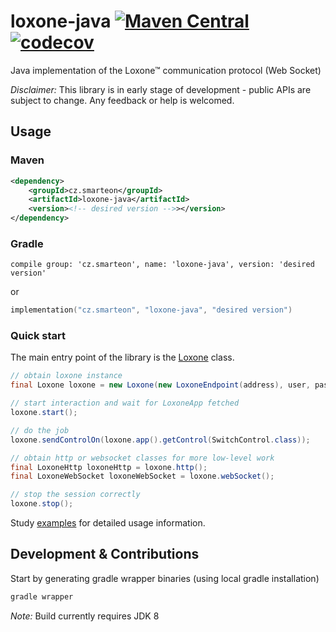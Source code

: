 # loxone-java [![Maven Central](https://maven-badges.herokuapp.com/maven-central/cz.smarteon/loxone-java/badge.svg)](https://maven-badges.herokuapp.com/maven-central/cz-smarteon/loxone-java) [![codecov](https://codecov.io/gh/Smarteon/loxone-java/branch/master/graph/badge.svg)](https://codecov.io/gh/Smarteon/loxone-java)
Java implementation of the Loxone™ communication protocol (Web Socket)

*Disclaimer:*
This library is in early stage of development - public APIs are subject to change. Any feedback or help is welcomed.
 
## Usage
### Maven
```xml
<dependency>
    <groupId>cz.smarteon</groupId>
    <artifactId>loxone-java</artifactId>
    <version><!-- desired version -->></version>
</dependency>
```

### Gradle
```
compile group: 'cz.smarteon', name: 'loxone-java', version: 'desired version'
```
or
```kotlin
implementation("cz.smarteon", "loxone-java", "desired version")
```

### Quick start
The main entry point of the library is the [Loxone](src/main/java/cz/smarteon/loxone/Loxone.java) class.
```java
// obtain loxone instance
final Loxone loxone = new Loxone(new LoxoneEndpoint(address), user, password, uiPassword);

// start interaction and wait for LoxoneApp fetched
loxone.start();

// do the job
loxone.sendControlOn(loxone.app().getControl(SwitchControl.class));

// obtain http or websocket classes for more low-level work
final LoxoneHttp loxoneHttp = loxone.http();
final LoxoneWebSocket loxoneWebSocket = loxone.webSocket();

// stop the session correctly
loxone.stop();
```
Study [examples](examples) for detailed usage information.

## Development & Contributions
Start by generating gradle wrapper binaries (using local gradle installation)
```bash
gradle wrapper
```

_Note:_ Build currently requires JDK 8